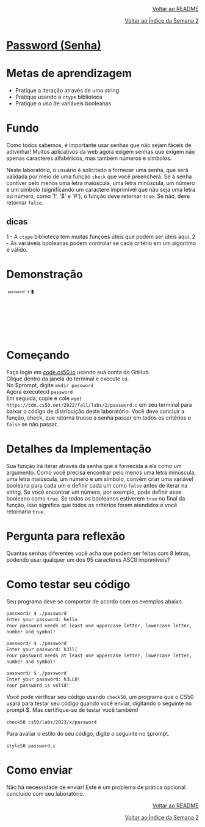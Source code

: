<p align="right">
   <a href="https://patyfil.github.io/cs50-cc50-harvard/">Voltar ao README</a>
</p>
<p align="right">
   <a href="https://patyfil.github.io/cs50-cc50-harvard/2-Arrays.html">Voltar ao Índice da Semana 2</a>
</p>

# [Password (Senha)](https://cs50.harvard.edu/x/2023/problems/2/password/)  

# Metas de aprendizagem

* Pratique a iteração através de uma string  
* Pratique usando a `ctype` biblioteca  
* Pratique o uso de variáveis ​​booleanas  

# Fundo  

Como todos sabemos, é importante usar senhas que não sejam fáceis de adivinhar! Muitos aplicativos da web agora exigem senhas que exigem não apenas caracteres alfabéticos, mas também números e símbolos.

Neste laboratório, o usuário é solicitado a fornecer uma senha, que será validada por meio de uma função `check` que você preencherá. Se a senha contiver pelo menos uma letra maiúscula, uma letra minúscula, um número e um símbolo (significando um caractere imprimível que não seja uma letra ou número, como '!', '$' e '#'), o função deve retornar `true`. Se não, deve retornar `false`.

## dicas
1 - A `ctype` biblioteca tem muitas funções úteis que podem ser úteis aqui.
2 - As variáveis ​​booleanas podem controlar se cada critério em um algoritmo é válido.

# Demonstração

<img src="../assets/passwordDemo.gif" />  

# Começando
Faça login em [code.cs50.io](https://code.cs50.io/) usando sua conta do GitHub.  
Clique dentro da janela do terminal e execute `cd`.  
No $prompt, digite `mkdir password`  
Agora executecd `password`  
Em seguida, copie e cole `wget https://cdn.cs50.net/2022/fall/labs/2/password.c` em seu terminal para baixar o código de distribuição deste laboratório.
Você deve concluir a função, check, que retorna truese a senha passar em todos os critérios e `false` se não passar.

# Detalhes da Implementação
Sua função irá iterar através da senha que é fornecida a ela como um argumento. Como você precisa encontrar pelo menos uma letra minúscula, uma letra maiúscula, um número e um símbolo, convém criar uma variável booleana para cada um e definir cada um como `false`  antes de iterar na string. Se você encontrar um número, por exemplo, pode definir esse booleano como `true`. Se todos os booleanos estiverem `true`  no final da função, isso significa que todos os critérios foram atendidos e você retornaria `true`.

# Pergunta para reflexão
Quantas senhas diferentes você acha que podem ser feitas com 8 letras, podendo usar qualquer um dos 95 caracteres ASCII imprimíveis?

# Como testar seu código
Seu programa deve se comportar de acordo com os exemplos abaixo.

```
password/ $ ./password
Enter your password: hello
Your password needs at least one uppercase letter, lowercase letter, number and symbol!
```

```
password/ $ ./password
Enter your password: h3ll(
Your password needs at least one uppercase letter, lowercase letter, number and symbol!
```

```
password/ $ ./password
Enter your password: h3LL0!
Your password is valid!
```

Você pode verificar seu código usando `check50`, um programa que o CS50 usará para testar seu código quando você enviar, digitando o seguinte no prompt $. Mas certifique-se de testar você também!

`check50 cs50/labs/2023/x/password`  

Para avaliar o estilo do seu código, digite o seguinte no `$`prompt.

`style50 password.c`  

# Como enviar
Não há necessidade de enviar! Este é um problema de prática opcional concluído com seu laboratório.







<p align="right">
   <a href="https://patyfil.github.io/cs50-cc50-harvard/">Voltar ao README</a>
</p>
<p align="right">
   <a href="https://patyfil.github.io/cs50-cc50-harvard/2-Arrays.html">Voltar ao Índice da Semana 2</a>
</p>